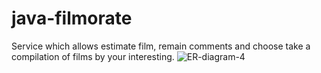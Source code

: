 # java-filmorate
Service which allows estimate film, remain comments and choose take a compilation of films by your interesting.
![ER-diagram-4](https://user-images.githubusercontent.com/97181431/173665710-7f3dfd96-7eaa-46a0-a1c4-e6a5c9398c7a.png)
